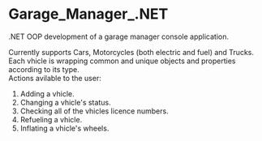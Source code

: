 # Garage_Manager_.NET
.NET OOP development of a garage manager console application.  

Currently supports Cars, Motorcycles (both electric and fuel) and Trucks.  
Each vhicle is wrapping common and unique objects and properties according to its type.  
Actions avilable to the user:  
1. Adding a vhicle.
2. Changing a vhicle's status.
3. Checking all of the vhicles licence numbers.
4. Refueling a vhicle.
5. Inflating a vhicle's wheels.
